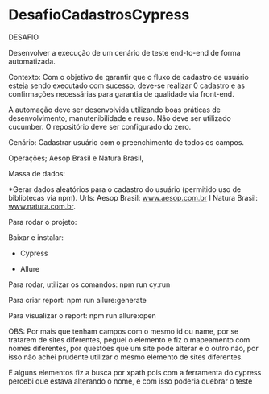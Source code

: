 # DesafioCadastrosCypress

DESAFIO

Desenvolver a execução de um cenário de teste end-to-end de forma automatizada.

Contexto: Com o objetivo de garantir que o fluxo de cadastro de usuário esteja sendo executado com
sucesso, deve-se realizar 0 cadastro e as confirmações necessárias para garantia de qualidade via
front-end.

A automação deve ser desenvolvida utilizando boas práticas de desenvolvimento, manutenibilidade e
reuso. Não deve ser utilizado cucumber. O repositório deve ser configurado do zero.

Cenário: Cadastrar usuário com o preenchimento de todos os campos.

Operações; Aesop Brasil e Natura Brasil,

Massa de dados:

*Gerar dados aleatórios para o cadastro do usuário (permitido uso de bibliotecas via npm).
Urls: Aesop Brasil: www.aesop.com.br I Natura Brasil: www.natura.com.br.

Para rodar o projeto:

Baixar e instalar:

- Cypress

- Allure

Para rodar, utilizar os comandos:
npm run cy:run

Para criar report:
npm run allure:generate

Para visualizar o report:
npm run allure:open

OBS: Por mais que tenham campos com o mesmo id ou name, por se tratarem de sites diferentes, peguei o elemento e fiz o mapeamento com nomes diferentes, por questões que um site pode alterar e o outro não, por isso não achei prudente utilizar o mesmo elemento de sites diferentes.

E alguns elementos fiz a busca por xpath pois com a ferramenta do cypress percebi que estava alterando o nome, e com isso poderia quebrar o teste
